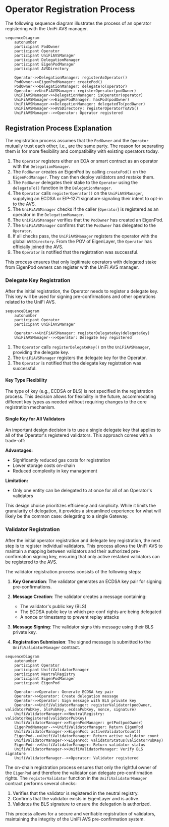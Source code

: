# Operator Registration Process

The following sequence diagram illustrates the process of an operator registering with the UniFi AVS manager.

```mermaid
sequenceDiagram
    autonumber
    participant PodOwner
    participant Operator
    participant UniFiAVSManager
    participant DelegationManager
    participant EigenPodManager
    participant AVSDirectory

    Operator->>DelegationManager: registerAsOperator()
    PodOwner->>EigenPodManager: createPod()
    PodOwner->>DelegationManager: delegateTo(operator)
    Operator->>UniFiAVSManager: registerOperator(podOwner)
    UniFiAVSManager->>DelegationManager: isOperator(operator)
    UniFiAVSManager->>EigenPodManager: hasPod(podOwner)
    UniFiAVSManager->>DelegationManager: delegatedTo(podOwner)
    UniFiAVSManager->>AVSDirectory: registerOperatorToAVS()
    UniFiAVSManager-->>Operator: Operator registered
```

## Registration Process Explanation
The registration process assumes that the `PodOwner` and the `Operator` mutually trust each other, i.e., are the same party. The reason for separating them is for more flexibility and compatibility with existing operators today.  

1. The `Operator` registers either an EOA or smart contract as an operator with the `DelegationManager`.
2. The `PodOwner` creates an EigenPod by calling `createPod()` on the `EigenPodManager`. They can then deploy validators and restake them.
3. The `PodOwner` delegates their stake to the `Operator` using the `delegateTo()` function in the `DelegationManager`.
4. The `Operator` calls `registerOperator()` on the `UniFiAVSManager`, supplying an ECDSA or EIP-1271 signature signaling their intent to opt-in to the AVS.
5. The `UniFiAVSManager` checks if the caller (`Operator`) is registered as an operator in the `DelegationManager`.
6. The `UniFiAVSManager` verifies that the `PodOwner` has created an EigenPod.
7. The `UniFiAVSManager` confirms that the `PodOwner` has delegated to the `Operator`.
8. If all checks pass, the `UniFiAVSManager` registers the operator with the global `AVSDirectory`. From the POV of EigenLayer, the `Operator` has officially joined the AVS.
9. The `Operator` is notified that the registration was successful.

This process ensures that only legitimate operators with delegated stake from EigenPod owners can register with the UniFi AVS manager.

### Delegate Key Registration

After the initial registration, the Operator needs to register a delegate key. This key will be used for signing pre-confirmations and other operations related to the UniFi AVS.

```mermaid
sequenceDiagram
    autonumber
    participant Operator
    participant UniFiAVSManager

    Operator->>UniFiAVSManager: registerDelegateKey(delegateKey)
    UniFiAVSManager-->>Operator: Delegate key registered
```

1. The `Operator` calls `registerDelegateKey()` on the `UniFiAVSManager`, providing the delegate key.
2. The `UniFiAVSManager` registers the delegate key for the Operator.
3. The `Operator` is notified that the delegate key registration was successful.

#### Key Type Flexibility

The type of key (e.g., ECDSA or BLS) is not specified in the registration process. This decision allows for flexibility in the future, accommodating different key types as needed without requiring changes to the core registration mechanism.

#### Single Key for All Validators

An important design decision is to use a single delegate key that applies to all of the Operator's registered validators. This approach comes with a trade-off:

**Advantages:**
- Significantly reduced gas costs for registration
- Lower storage costs on-chain
- Reduced complexity in key management

**Limitation:**
- Only one entity can be delegated to at once for all of an Operator's validators

This design choice prioritizes efficiency and simplicity. While it limits the granularity of delegation, it provides a streamlined experience for what will likely be the common case: delegating to a single Gateway.

### Validator Registration

After the initial operator registration and delegate key registration, the next step is to register individual validators. This process allows the UniFi AVS to maintain a mapping between validators and their authorized pre-confirmation signing key, ensuring that only active restaked validators can be registered to the AVS.

The validator registration process consists of the following steps:

1. **Key Generation**: The validator generates an ECDSA key pair for signing pre-confirmations.

2. **Message Creation**: The validator creates a message containing:
   - The validator's public key (BLS)
   - The ECDSA public key to which pre-conf rights are being delegated
   - A nonce or timestamp to prevent replay attacks

3. **Message Signing**: The validator signs this message using their BLS private key.

4. **Registration Submission**: The signed message is submitted to the `UnifiValidatorManager` contract.

```mermaid
sequenceDiagram
    autonumber
    participant Operator
    participant UnifiValidatorManager
    participant NeutralRegistry
    participant EigenPodManager
    participant EigenPod

    Operator->>Operator: Generate ECDSA key pair
    Operator->>Operator: Create delegation message
    Operator->>Operator: Sign message with BLS private key
    Operator->>UnifiValidatorManager: registerValidator(podOwner, validatorPubKey, blsPubKey, ecdsaPubKey, nonce, signature)
    UnifiValidatorManager->>NeutralRegistry: validatorRegistered(validatorPubKey)
    UnifiValidatorManager->>EigenPodManager: getPod(podOwner)
    EigenPodManager-->>UnifiValidatorManager: Return EigenPod
    UnifiValidatorManager->>EigenPod: activeValidatorCount()
    EigenPod-->>UnifiValidatorManager: Return active validator count
    UnifiValidatorManager->>EigenPod: validatorStatus(validatorPubKey)
    EigenPod-->>UnifiValidatorManager: Return validator status
    UnifiValidatorManager->>UnifiValidatorManager: Verify BLS signature
    UnifiValidatorManager-->>Operator: Validator registered
```

The on-chain registration process ensures that only the rightful owner of the `EigenPod` and therefore the validator can delegate pre-confirmation rights. The `registerValidator` function in the `UnifiValidatorManager` contract performs several checks:

1. Verifies that the validator is registered in the neutral registry.
2. Confirms that the validator exists in EigenLayer and is active.
3. Validates the BLS signature to ensure the delegation is authorized.

This process allows for a secure and verifiable registration of validators, maintaining the integrity of the UniFi AVS pre-confirmation system.


